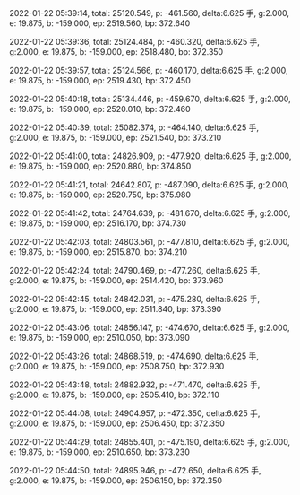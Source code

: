 2022-01-22 05:39:14, total: 25120.549, p: -461.560, delta:6.625 手, g:2.000, e: 19.875, b: -159.000, ep: 2519.560, bp: 372.640

2022-01-22 05:39:36, total: 25124.484, p: -460.320, delta:6.625 手, g:2.000, e: 19.875, b: -159.000, ep: 2518.480, bp: 372.350

2022-01-22 05:39:57, total: 25124.566, p: -460.170, delta:6.625 手, g:2.000, e: 19.875, b: -159.000, ep: 2519.430, bp: 372.450

2022-01-22 05:40:18, total: 25134.446, p: -459.670, delta:6.625 手, g:2.000, e: 19.875, b: -159.000, ep: 2520.010, bp: 372.460

2022-01-22 05:40:39, total: 25082.374, p: -464.140, delta:6.625 手, g:2.000, e: 19.875, b: -159.000, ep: 2521.540, bp: 373.210

2022-01-22 05:41:00, total: 24826.909, p: -477.920, delta:6.625 手, g:2.000, e: 19.875, b: -159.000, ep: 2520.880, bp: 374.850

2022-01-22 05:41:21, total: 24642.807, p: -487.090, delta:6.625 手, g:2.000, e: 19.875, b: -159.000, ep: 2520.750, bp: 375.980

2022-01-22 05:41:42, total: 24764.639, p: -481.670, delta:6.625 手, g:2.000, e: 19.875, b: -159.000, ep: 2516.170, bp: 374.730

2022-01-22 05:42:03, total: 24803.561, p: -477.810, delta:6.625 手, g:2.000, e: 19.875, b: -159.000, ep: 2515.870, bp: 374.210

2022-01-22 05:42:24, total: 24790.469, p: -477.260, delta:6.625 手, g:2.000, e: 19.875, b: -159.000, ep: 2514.420, bp: 373.960

2022-01-22 05:42:45, total: 24842.031, p: -475.280, delta:6.625 手, g:2.000, e: 19.875, b: -159.000, ep: 2511.840, bp: 373.390

2022-01-22 05:43:06, total: 24856.147, p: -474.670, delta:6.625 手, g:2.000, e: 19.875, b: -159.000, ep: 2510.050, bp: 373.090

2022-01-22 05:43:26, total: 24868.519, p: -474.690, delta:6.625 手, g:2.000, e: 19.875, b: -159.000, ep: 2508.750, bp: 372.930

2022-01-22 05:43:48, total: 24882.932, p: -471.470, delta:6.625 手, g:2.000, e: 19.875, b: -159.000, ep: 2505.410, bp: 372.110

2022-01-22 05:44:08, total: 24904.957, p: -472.350, delta:6.625 手, g:2.000, e: 19.875, b: -159.000, ep: 2506.450, bp: 372.350

2022-01-22 05:44:29, total: 24855.401, p: -475.190, delta:6.625 手, g:2.000, e: 19.875, b: -159.000, ep: 2510.650, bp: 373.230

2022-01-22 05:44:50, total: 24895.946, p: -472.650, delta:6.625 手, g:2.000, e: 19.875, b: -159.000, ep: 2506.150, bp: 372.350